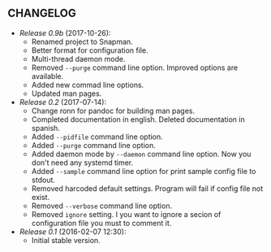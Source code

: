 CHANGELOG
---------

- *Release 0.9b* (2017-10-26):
    - Renamed project to Snapman.
    - Better format for configuration file.
    - Multi-thread daemon mode.
    - Removed `--purge` command line option. Improved options are available.
    - Added new commad line options.
    - Updated man pages.
- *Release 0.2* (2017-07-14):
    - Change ronn for pandoc for building man pages.
    - Completed documentation in english. Deleted documentation in spanish.
    - Added `--pidfile` command line option.
    - Added `--purge` command line option.
    - Added daemon mode by `--daemon` command line option. Now you don't need
    any systemd timer.
    - Added `--sample` command line option for print sample config file to
    stdout.
    - Removed harcoded default settings. Program will fail if config file not
    exist.
    - Removed `--verbose` command line option.
    - Removed `ignore` setting. I you want to ignore a secion of configuration
    file you must to comment it.
- *Release 0.1* (2016-02-07 12:30):
    - Initial stable version.
